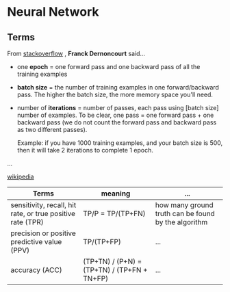 # Neural Network

## Terms

 From [stackoverflow](https://stackoverflow.com/questions/4752626/epoch-vs-iteration-when-training-neural-networks)
 , __Franck Dernoncourt__ said...

  * one __epoch__ = one forward pass and one backward pass of all the training examples
  * __batch size__ = the number of training examples in one forward/backward pass. The higher the batch size, the more memory space you'll need.
  * number of __iterations__ = number of passes, each pass using [batch size] number of examples. To be clear, one pass = one forward pass + one backward pass (we do not count the forward pass and backward pass as two different passes).
  
    Example: if you have 1000 training examples, and your batch size is 500, then it will take 2 iterations to complete 1 epoch.

 ...
 
 [wikipedia](https://en.wikipedia.org/wiki/Information_retrieval)
 
 | Terms | meaning | ... |
 | --- | --- | --- |
 | sensitivity, recall, hit rate, or true positive rate (TPR) | TP/P = TP/(TP+FN) | how many ground truth can be found by the algorithm |
 | precision or positive predictive value (PPV) | TP/(TP+FP) | ... |
 | accuracy (ACC) | (TP+TN) / (P+N) = (TP+TN) / (TP+FN + TN+FP) | ... |
